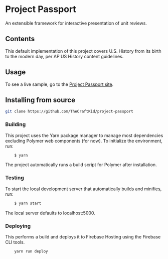 # Project Passport
An extensible framework for interactive presentation of unit reviews.

## Contents
This default implementation of this project covers U.S. History from its birth 
to the modern day, per AP US History content guidelines.

## Usage
To see a live sample, go to the [Project Passport site](https://project-passport.firebaseapp.com).

## Installing from source
```bash
git clone https://github.com/TheCraftKid/project-passport
```

### Building
This project uses the Yarn package manager to manage most dependencies excluding
Polymer web components (for now). To initialize the environment, run:
```bash
    $ yarn
```
The project automatically runs a build script for Polymer after installation.

### Testing
To start the local development server that automatically builds and minifies, 
run:
```bash
    $ yarn start
```
The local server defaults to localhost:5000.

### Deploying
This performs a build and deploys it to Firebase Hosting using the Firebase 
CLI tools.
```bash
    yarn run deploy 
```
